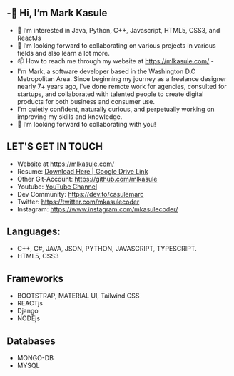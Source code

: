 
## -👋 Hi, I’m Mark Kasule
- 👀 I’m interested in Java, Python, C++, Javascript, HTML5, CSS3, and ReactJs
- 💞️ I’m looking forward to collaborating on various projects in various fields and also learn a lot more.
- 📫 How to reach me through my website at https://mlkasule.com/ - 
- I'm Mark, a software developer based in the Washington D.C Metropolitan Area. Since beginning my journey as a freelance designer nearly 7+ years ago, I've done remote work for agencies, consulted for startups, and collaborated with talented people to create digital products for both business and consumer use.
- I'm quietly confident, naturally curious, and perpetually working on improving my skills and knowledge.
- 👯 I’m looking forward to collaborating with you!

## LET'S GET IN TOUCH
- Website at https://mlkasule.com/
- Resume: <a href="https://drive.google.com/file/d/1AzY2B7ZIdzu0roqGvEgcEwRWE7Nxzjb_/view?usp=sharing"> Download Here | Google Drive Link</a>
- Other Git-Account: https://github.com/mlkasule
- Youtube: <a href="https://www.youtube.com/channel/UC3cQi5gvNeiPiPXTrMhZJMg">YouTube Channel</a>
- Dev Community: https://dev.to/casulemarc
- Twitter: https://twitter.com/mkasulecoder
- Instagram: https://www.instagram.com/mkasulecoder/
## Languages:
- C++, C#, JAVA, JSON, PYTHON, JAVASCRIPT, TYPESCRIPT.
- HTML5, CSS3
## Frameworks
- BOOTSTRAP, MATERIAL UI, Tailwind CSS
- REACTjs
- Django
- NODEjs
## Databases
- MONGO-DB
- MYSQL


<!--
**casulemarc/casulemarc** is a ✨ _special_ ✨ repository because its `README.md` (this file) appears on your GitHub profile.

Here are some ideas to get you started:

- 🔭 I’m currently working on ...
- 🌱 I’m currently learning ...
- 👯 I’m looking to collaborate on ...
- 🤔 I’m looking for help with ...
- 💬 Ask me about ...
- 📫 How to reach me: ...
- 😄 Pronouns: ...
- ⚡ Fun fact: ...
-->
